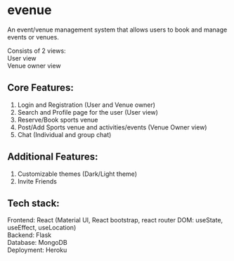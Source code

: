 # evenue

An event/venue management system that allows users to book and manage events or venues.

Consists of 2 views: \
User view \
Venue owner view

## Core Features: 
1. Login and Registration (User and Venue owner) 
2. Search and Profile page for the user (User view) 
3. Reserve/Book sports venue 
4. Post/Add Sports venue and activities/events (Venue Owner view) 
5. Chat (Individual and group chat)

## Additional Features: 
1. Customizable themes (Dark/Light theme) 
2. Invite Friends 

## Tech stack:

Frontend: React (Material UI, React bootstrap, react router DOM: useState, useEffect, useLocation) \
Backend: Flask \
Database: MongoDB \
Deployment: Heroku 
